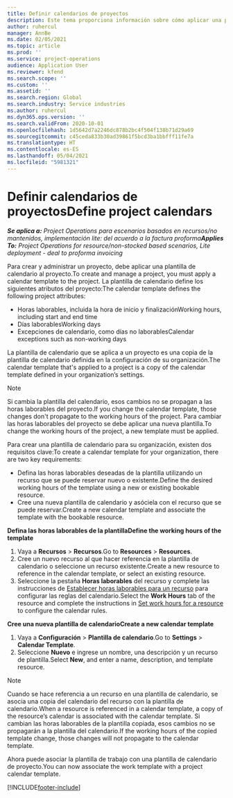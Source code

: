 ```yaml
---
title: Definir calendarios de proyectos
description: Este tema proporciona información sobre cómo aplicar una plantilla de calendario a un proyecto para realizar un seguimiento de la programación del proyecto.
author: ruhercul
manager: AnnBe
ms.date: 02/05/2021
ms.topic: article
ms.prod: ''
ms.service: project-operations
audience: Application User
ms.reviewer: kfend
ms.search.scope: ''
ms.custom: ''
ms.assetid: ''
ms.search.region: Global
ms.search.industry: Service industries
ms.author: ruhercul
ms.dyn365.ops.version: ''
ms.search.validFrom: 2020-10-01
ms.openlocfilehash: 1d5642d7a2246dc878b2bc4f504f138b71d29a69
ms.sourcegitcommit: c45ceda833b30ad39861f5bcd3ba1bbfff11fe7a
ms.translationtype: HT
ms.contentlocale: es-ES
ms.lasthandoff: 05/04/2021
ms.locfileid: "5981321"
---
```

# <a name="define-project-calendars"></a><span data-ttu-id="76286-103">Definir calendarios de proyectos</span><span class="sxs-lookup"><span data-stu-id="76286-103">Define project calendars</span></span>

<span data-ttu-id="76286-104">_**Se aplica a:** Project Operations para escenarios basados en recursos/no mantenidos, implementación lite: del acuerdo a la factura proforma_</span><span class="sxs-lookup"><span data-stu-id="76286-104">_**Applies To:** Project Operations for resource/non-stocked based scenarios, Lite deployment - deal to proforma invoicing_</span></span>

<span data-ttu-id="76286-105">Para crear y administrar un proyecto, debe aplicar una plantilla de calendario al proyecto.</span><span class="sxs-lookup"><span data-stu-id="76286-105">To create and manage a project, you must apply a calendar template to the project.</span></span> <span data-ttu-id="76286-106">La plantilla de calendario define los siguientes atributos del proyecto:</span><span class="sxs-lookup"><span data-stu-id="76286-106">The calendar template defines the following project attributes:</span></span>

- <span data-ttu-id="76286-107">Horas laborables, incluida la hora de inicio y finalización</span><span class="sxs-lookup"><span data-stu-id="76286-107">Working hours, including start and end time</span></span>
- <span data-ttu-id="76286-108">Días laborables</span><span class="sxs-lookup"><span data-stu-id="76286-108">Working days</span></span>
- <span data-ttu-id="76286-109">Excepciones de calendario, como días no laborables</span><span class="sxs-lookup"><span data-stu-id="76286-109">Calendar exceptions such as non-working days</span></span>

<span data-ttu-id="76286-110">La plantilla de calendario que se aplica a un proyecto es una copia de la plantilla de calendario definida en la configuración de su organización.</span><span class="sxs-lookup"><span data-stu-id="76286-110">The calendar template that's applied to a project is a copy of the calendar template defined in your organization’s settings.</span></span>

> [!NOTE]
> <span data-ttu-id="76286-111">Si cambia la plantilla del calendario, esos cambios no se propagan a las horas laborables del proyecto.</span><span class="sxs-lookup"><span data-stu-id="76286-111">If you change the calendar template, those changes don't propagate to the working hours of the project.</span></span> <span data-ttu-id="76286-112">Para cambiar las horas laborables del proyecto se debe aplicar una nueva plantilla.</span><span class="sxs-lookup"><span data-stu-id="76286-112">To change the working hours of the project, a new template must be applied.</span></span>

<span data-ttu-id="76286-113">Para crear una plantilla de calendario para su organización, existen dos requisitos clave:</span><span class="sxs-lookup"><span data-stu-id="76286-113">To create a calendar template for your organization, there are two key requirements:</span></span>

- <span data-ttu-id="76286-114">Defina las horas laborables deseadas de la plantilla utilizando un recurso que se puede reservar nuevo o existente.</span><span class="sxs-lookup"><span data-stu-id="76286-114">Define the desired working hours of the template using a new or existing bookable resource.</span></span>
- <span data-ttu-id="76286-115">Cree una nueva plantilla de calendario y asóciela con el recurso que se puede reservar.</span><span class="sxs-lookup"><span data-stu-id="76286-115">Create a new calendar template and associate the template with the bookable resource.</span></span>

<span data-ttu-id="76286-116">**Defina las horas laborables de la plantilla**</span><span class="sxs-lookup"><span data-stu-id="76286-116">**Define the working hours of the template**</span></span>

1. <span data-ttu-id="76286-117">Vaya a **Recursos** \> **Recursos**.</span><span class="sxs-lookup"><span data-stu-id="76286-117">Go to **Resources** \> **Resources**.</span></span>
2. <span data-ttu-id="76286-118">Cree un nuevo recurso al que hacer referencia en la plantilla de calendario o seleccione un recurso existente.</span><span class="sxs-lookup"><span data-stu-id="76286-118">Create a new resource to reference in the calendar template, or select an existing resource.</span></span>
3. <span data-ttu-id="76286-119">Seleccione la pestaña **Horas laborables** del recurso y complete las instrucciones de [Establecer horas laborables para un recurso](https://docs.microsoft.com/dynamics365/field-service/set-work-hours-resource) para configurar las reglas del calendario.</span><span class="sxs-lookup"><span data-stu-id="76286-119">Select the **Work Hours** tab of the resource and complete the instructions in [Set work hours for a resource](https://docs.microsoft.com/dynamics365/field-service/set-work-hours-resource) to configure the calendar rules.</span></span>

<span data-ttu-id="76286-120">**Cree una nueva plantilla de calendario**</span><span class="sxs-lookup"><span data-stu-id="76286-120">**Create a new calendar template**</span></span>

1. <span data-ttu-id="76286-121">Vaya a **Configuración** \> **Plantilla de calendario**.</span><span class="sxs-lookup"><span data-stu-id="76286-121">Go to **Settings** \> **Calendar Template**.</span></span>
2. <span data-ttu-id="76286-122">Seleccione **Nuevo** e ingrese un nombre, una descripción y un recurso de plantilla.</span><span class="sxs-lookup"><span data-stu-id="76286-122">Select **New**, and enter a name, description, and template resource.</span></span>

> [!NOTE]
> <span data-ttu-id="76286-123">Cuando se hace referencia a un recurso en una plantilla de calendario, se asocia una copia del calendario del recurso con la plantilla de calendario.</span><span class="sxs-lookup"><span data-stu-id="76286-123">When a resource is referenced in a calendar template, a copy of the resource’s calendar is associated with the calendar template.</span></span> <span data-ttu-id="76286-124">Si cambian las horas laborables de la plantilla copiada, esos cambios no se propagarán a la plantilla del calendario.</span><span class="sxs-lookup"><span data-stu-id="76286-124">If the working hours of the copied template change, those changes will not propagate to the calendar template.</span></span>

<span data-ttu-id="76286-125">Ahora puede asociar la plantilla de trabajo con una plantilla de calendario de proyecto.</span><span class="sxs-lookup"><span data-stu-id="76286-125">You can now associate the work template with a project calendar template.</span></span>


[!INCLUDE[footer-include](../includes/footer-banner.md)]


